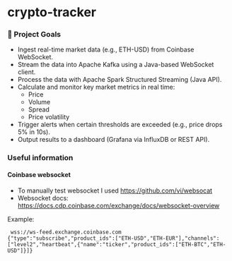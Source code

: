 # crypto-tracker

### 🎯 Project Goals
- Ingest real-time market data (e.g., ETH-USD) from Coinbase WebSocket.
- Stream the data into Apache Kafka using a Java-based WebSocket client.
- Process the data with Apache Spark Structured Streaming (Java API).
- Calculate and monitor key market metrics in real time:
  - Price
  - Volume
  - Spread
  - Price volatility
- Trigger alerts when certain thresholds are exceeded (e.g., price drops 5% in 10s).
- Output results to a dashboard (Grafana via InfluxDB or REST API).


### Useful information
#### Coinbase websocket
- To manually test websocket I used https://github.com/vi/websocat
- Websocket docs: https://docs.cdp.coinbase.com/exchange/docs/websocket-overview

Example:
```
 wss://ws-feed.exchange.coinbase.com
{"type":"subscribe","product_ids":["ETH-USD","ETH-EUR"],"channels":["level2","heartbeat",{"name":"ticker","product_ids":["ETH-BTC","ETH-USD"]}]}
```


